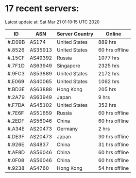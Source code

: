 # 17 recent servers:

Latest update at: Sat Mar 21 01:10:15 UTC 2020

| ID | ASN | Server Country | Online |
| -- | --- | -------------- | ------ |
| #.D09B | AS174 | United States | 889 hrs |
| #.8526 | AS35913 | United States | 60 hrs offline |
| #.15CF | AS49392 | Russia | 1077 hrs |
| #.7F1D | AS63949 | Singapore | 2325 hrs |
| #.9FC3 | AS53889 | United States | 2172 hrs |
| #.E069 | AS40065 | United States | 1062 hrs |
| #.BD3E | AS63888 | Hong Kong | 205 hrs |
| #.2A79 | AS63949 | Japan | 9 hrs |
| #.F7DA | AS45102 | United States | 352 hrs |
| #.7E6F | AS51659 | Russia | 60 hrs offline |
| #.2EDF | AS56046 | China | 60 hrs offline |
| #.A34E | AS20473 | Germany | 2 hrs |
| #.DE3F | AS20473 | Japan | 30 hrs offline |
| #.926E | AS4837 | China | 31 hrs offline |
| #.AF8D | AS56046 | China | 60 hrs offline |
| #.0F08 | AS56046 | China | 60 hrs offline |
| #.9238 | AS4760 | Hong Kong | 54 hrs offline |

